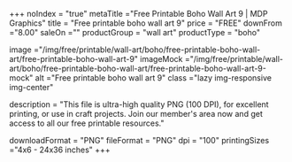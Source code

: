 +++
noIndex = "true"
metaTitle ="Free Printable Boho Wall Art 9 | MDP Graphics"
title = "Free printable boho wall art 9"
price = "FREE"
downFrom ="8.00"
saleOn =""
productGroup = "wall art"
productType = "boho"

image ="/img/free/printable/wall-art/boho/free-printable-boho-wall-art/free-printable-boho-wall-art-9"
imageMock ="/img/free/printable/wall-art/boho/free-printable-boho-wall-art/free-printable-boho-wall-art-9-mock"
alt ="Free printable boho wall art 9"
class ="lazy img-responsive img-center"

description = "This file is ultra-high quality PNG (100 DPI), for excellent printing, or use in craft projects. Join our member's area now and get access to all our free printable resources."

downloadFormat = "PNG"
fileFormat = "PNG"
dpi = "100"
printingSizes ="4x6 - 24x36 inches"
+++


